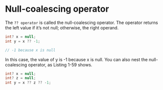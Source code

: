 # Null-coalescing operator

The `?? operator` is called the null-coalescing operator. The operator returns the left value if it’s not null; otherwise, the right operand.

```csharp
int? x = null;
int y = x ?? -1;

// -1 because x is null
```

In this case, the value of y is -1 because x is null.
You can also nest the null-coalescing operator, as Listing 1-59 shows.

```csharp
int? x = null;
int? z = null;
int y = x ?? z ?? -1;
```